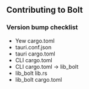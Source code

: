 ## Contributing to Bolt

### Version bump checklist
* Yew cargo.toml
* tauri.conf.json
* tauri cargo.toml
* CLI cargo.toml
* CLI cargo.toml -> lib_bolt
* lib_bolt lib.rs
* lib_bolt cargo.toml
